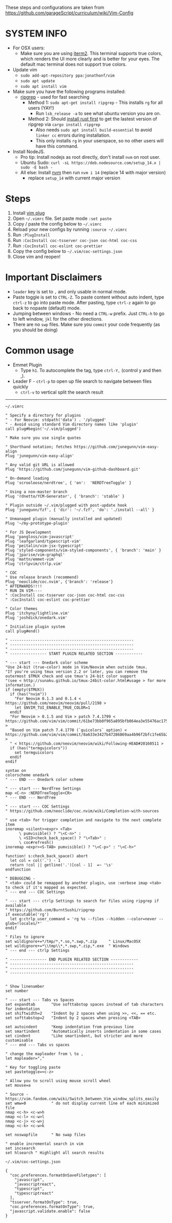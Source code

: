 These steps and configurations are taken from https://github.com/garageScript/curriculum/wiki/Vim-Config

# SYSTEM INFO
* For OSX users:
  * Make sure you are using [iterm2](https://iterm2.com/). This terminal supports true colors, which renders the UI more clearly and is better for your eyes. The default mac terminal does not support true colors.
* Update vim
  * `sudo add-apt-repository ppa:jonathonf/vim`
  * `sudo apt update`
  * `sudo apt install vim`
* Make sure you have the following programs installed:
  * [ripgrep](https://github.com/BurntSushi/ripgrep) - used for fast searching
    * Method 1: `sudo apt-get install ripgrep` - This installs `rg` for all users (YAY!)
      * Run `lsb_release -a` to see what ubuntu version you are on.
    * Method 2: Should [install rust first](https://www.rust-lang.org/tools/install) to get the lastest version of ripgrep via `cargo install ripgrep`
      * Also needs `sudo apt install build-essential` to avoid `linker cc` errors during installation.
      * This only installs `rg` in your userspace, so no other users will have this command.
* Install NodeJS. 
  * Pro tip: Install nodejs as root directly, don't install `nvm` on root user.
  * Ubuntu Sudo: `curl -sL https://deb.nodesource.com/setup_14.x | sudo -E bash -`
  * All else: Install [nvm](https://github.com/nvm-sh/nvm) then run `nvm i 14` (replace 14 with major version)
    * replace `setup_14` with current major version 
# Steps
1. Install [vim plug](https://github.com/junegunn/vim-plug)
2. Open `~/.vimrc` file. Set paste mode `:set paste`
2. Copy / paste the config below to `~/.vimrc`
3. Reload your new configs by running `:source ~/.vimrc` 
4. Run `:PlugInstall`
5. Run `:CocInstall coc-tsserver coc-json coc-html coc-css`
6. Run `:CocInstall coc-eslint coc-prettier`
7. Copy the config below to `~/.vim/coc-settings.json`
8. Close vim and reopen!

# Important Disclaimers
* `leader` key is set to `,` and only usable in normal mode.
* Paste toggle is set to `CTRL-Z`. To paste content without auto indent, type `ctrl-z` to go into paste mode. After pasting, type `ctrl-z` again to go back to nopaste (default) mode.
* Jumping between windows - No need a `CTRL-w` prefix. Just `CTRL-h` to go to left window, `jkl` for the other directions.
* There are no `swp` files. Make sure you `commit` your code frequently (as you should be doing)

# Common usage
* Emmet Plugin
  * Type `h1`. To autocomplete the tag, type `ctrl-Y,` (control y and then ,).
* Leader F - `ctrl-p` to open up file search to navigate between files quickly
  * `ctrl-v` to vertical split the search result

--- 

`~/.vimrc`
```
" Specify a directory for plugins
" - For Neovim: stdpath('data') . '/plugged'
" - Avoid using standard Vim directory names like 'plugin'
call plug#begin('~/.vim/plugged')

" Make sure you use single quotes

" Shorthand notation; fetches https://github.com/junegunn/vim-easy-align
Plug 'junegunn/vim-easy-align'

" Any valid git URL is allowed
Plug 'https://github.com/junegunn/vim-github-dashboard.git'

" On-demand loading
Plug 'scrooloose/nerdtree', { 'on':  'NERDTreeToggle' }

" Using a non-master branch
Plug 'rdnetto/YCM-Generator', { 'branch': 'stable' }

" Plugin outside ~/.vim/plugged with post-update hook
Plug 'junegunn/fzf', { 'dir': '~/.fzf', 'do': './install --all' }

" Unmanaged plugin (manually installed and updated)
Plug '~/my-prototype-plugin'

" For JS Development
Plug 'pangloss/vim-javascript'
Plug 'leafgarland/typescript-vim'
Plug 'peitalin/vim-jsx-typescript'
Plug 'styled-components/vim-styled-components', { 'branch': 'main' }
Plug 'jparise/vim-graphql'
Plug 'mattn/emmet-vim'
Plug 'ctrlpvim/ctrlp.vim'

" COC
" Use release branch (recommend)
Plug 'neoclide/coc.nvim', {'branch': 'release'}
" AFTERWARDS!!!!
" RUN IN VIM----
" :CocInstall coc-tsserver coc-json coc-html coc-css
" :CocInstall coc-eslint coc-prettier

" Color themes
Plug 'itchyny/lightline.vim'
Plug 'joshdick/onedark.vim'

" Initialize plugin system
call plug#end()

" ------------------------------------------------------
" ------------------------------------------------------
" ------------------------------------------------------
" ---------------- START PLUGIN RELATED SECTION ------------

" --- start --- Onedark color scheme
"Use 24-bit (true-color) mode in Vim/Neovim when outside tmux.
"If you're using tmux version 2.2 or later, you can remove the outermost $TMUX check and use tmux's 24-bit color support
"(see < http://sunaku.github.io/tmux-24bit-color.html#usage > for more information.)
if (empty($TMUX))
  if (has("nvim"))
    "For Neovim 0.1.3 and 0.1.4 < https://github.com/neovim/neovim/pull/2198 >
    let $NVIM_TUI_ENABLE_TRUE_COLOR=1
  endif
  "For Neovim > 0.1.5 and Vim > patch 7.4.1799 < https://github.com/vim/vim/commit/61be73bb0f965a895bfb064ea3e55476ac175162 >
  "Based on Vim patch 7.4.1770 (`guicolors` option) < https://github.com/vim/vim/commit/8a633e3427b47286869aa4b96f2bfc1fe65b25cd >
  " < https://github.com/neovim/neovim/wiki/Following-HEAD#20160511 >
  if (has("termguicolors"))
    set termguicolors
  endif
endif

syntax on
colorscheme onedark
" --- END --- Onedark color scheme

" --- start --- NerdTree Settings
map <C-n> :NERDTreeToggle<CR>
" --- END --- NerdTree

" --- start --- COC Settings
" https://github.com/neoclide/coc.nvim/wiki/Completion-with-sources

" use <tab> for trigger completion and navigate to the next complete item
inoremap <silent><expr> <Tab>
      \ pumvisible() ? "\<C-n>" :
      \ <SID>check_back_space() ? "\<Tab>" :
      \ coc#refresh()
inoremap <expr><S-TAB> pumvisible() ? "\<C-p>" : "\<C-h>"

function! s:check_back_space() abort
  let col = col('.') - 1
  return !col || getline('.')[col - 1]  =~ '\s'
endfunction

" DEBUGGING -
" <tab> could be remapped by another plugin, use :verbose imap <tab> to check if it's mapped as expected.
" --- end --- COC Settings

" --- start --- ctrlp Settings to search for files using ripgrep if available
" https://github.com/BurntSushi/ripgrep
if executable('rg')
  let g:ctrlp_user_command = 'rg %s --files --hidden --color=never --glob=!locales/*'
endif

" Files to ignore
set wildignore+=*/tmp/*,*.so,*.swp,*.zip     " Linux/MacOSX
set wildignore+=*\\tmp\\*,*.swp,*.zip,*.exe  " Windows
" --- end --- ctrlp Settings

" ---------------- END PLUGIN RELATED SECTION ------------
" ------------------------------------------------------
" ------------------------------------------------------
" ------------------------------------------------------


" Show linenumber
set number

" --- start --- Tabs vs Spaces
set expandtab       "Use softtabstop spaces instead of tab characters for indentation
set shiftwidth=2    "Indent by 2 spaces when using >>, <<, == etc.
set softtabstop=2   "Indent by 2 spaces when pressing <TAB>

set autoindent      "Keep indentation from previous line
set smartindent     "Automatically inserts indentation in some cases
set cindent         "Like smartindent, but stricter and more customisable
" --- end --- Tabs vs spaces

" change the mapleader from \ to ,
let mapleader=","

" Key for toggling paste
set pastetoggle=<c-z>

" Allow you to scroll using mouse scroll wheel
set mouse=a

" Source - https://vim.fandom.com/wiki/Switch_between_Vim_window_splits_easily
set wmw=0           " do not display current line of each minimized file
nmap <c-h> <c-w>h
nmap <c-l> <c-w>l
nmap <c-j> <c-w>j
nmap <c-k> <c-w>k

set noswapfile      " No swap files

" enable incremental search in vim
set incsearch
set hlsearch " Highlight all search results
```

`~/.vim/coc-settings.json`
```
{
  "coc.preferences.formatOnSaveFiletypes": [
    "javascript",
    "javascriptreact",
    "typescript",
    "typescriptreact"
  ],
  "tsserver.formatOnType": true,
  "coc.preferences.formatOnType": true,
  "javascript.validate.enable": false
}
```
